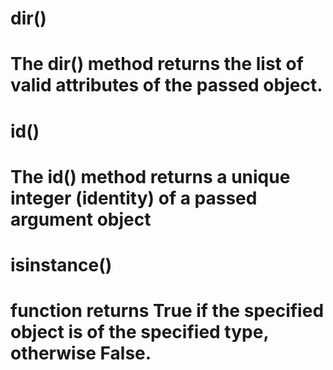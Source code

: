 # dir()
# The dir() method returns the list of valid attributes of the passed object.
# id()
# The id() method returns a unique integer (identity) of a passed argument object
# isinstance() 
# function returns True if the specified object is of the specified type, otherwise False.

